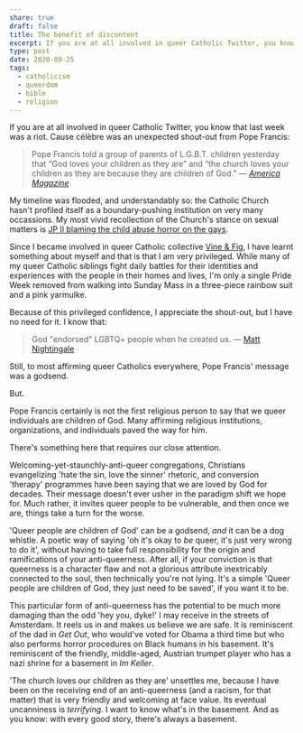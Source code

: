 ```yaml
---
share: true
draft: false
title: The benefit of discontent
excerpt: If you are at all involved in queer Catholic Twitter, you know that last week was a riot. Cause célèbre was an unexpected shout-out from Pope Francis.
type: post
date: 2020-09-25
tags:
  - catholicism
  - queerdom
  - bible
  - religion
---
```


If you are at all involved in queer Catholic Twitter, you know that last week was a riot. Cause célèbre was an unexpected shout-out from Pope Francis:

> Pope Francis told a group of parents of L.G.B.T. children yesterday that “God loves your children as they are” and “the church loves your children as they are because they are children of God.” — <a href="https://www.americamagazine.org/faith/2020/09/17/pope-francis-parents-lgbt-children-god-loves-your-children-they-are" target="_blank"><em>America Magazine</em></a>

My timeline was flooded, and understandably so: the Catholic Church hasn't profiled itself as a boundary-pushing institution on very many occassions. My most vivid recollection of the Church's stance on sexual matters is <a href="https://arquivo.pt/wayback/20091004222624/http://www.catholicnews.com/data/abuse/abuse08.htm" target="_blank">JP II blaming the child abuse horror on the gays</a>.

Since I became involved in queer Catholic collective <a href="https://vineandfig.co/" target="_blank">Vine & Fig</a>, I have learnt something about myself and that is that I am very privileged. While many of my queer Catholic siblings fight daily battles for their identities and experiences with the people in their homes and lives, I'm only a single Pride Week removed from walking into Sunday Mass in a three-piece rainbow suit and a pink yarmulke.

Because of this privileged confidence, I appreciate the shout-out, but I have no need for it. I know that:

> God "endorsed" LGBTQ+ people when he created us. — <a href="https://twitter.com/mattnightingale/status/1308564653547466753" target="_blank">Matt Nightingale</a> 

Still, to most affirming queer Catholics everywhere, Pope Francis' message was a godsend. 

But.

Pope Francis certainly is not the first religious person to say that we queer individuals are children of God. Many affirming religious institutions, organizations, and individuals paved the way for him. 

There's something here that requires our close attention.

Welcoming-yet-staunchly-anti-queer congregations, Christians evangelizing 'hate the sin, love the sinner' rhetoric, and conversion 'therapy' programmes have been saying that we are loved by God for decades. Their message doesn't ever usher in the paradigm shift we hope for. Much rather, it invites queer people to be vulnerable, and then once we are, things take a turn for the worse.

'Queer people are children of God' can be a godsend, _and_ it can be a dog whistle. A poetic way of saying 'oh it's okay to _be_ queer, it's just very wrong to do it', without having to take full responsibility for the origin and ramifications of your anti-queerness. After all, if your conviction is that queerness is a character flaw and not a glorious attribute inextricably connected to the soul, then technically you're not lying. It's a simple 'Queer people are children of God, they just need to be saved', if you want it to be.

This particular form of anti-queerness has the potential to be much more damaging than the odd 'hey you, dyke!' I may receive in the streets of Amsterdam. It reels us in and makes us believe we are safe. It is reminiscent of the dad in _Get Out_, who would've voted for Obama a third time but who also performs horror procedures on Black humans in his basement. It's reminiscent of the friendly, middle-aged, Austrian trumpet player who has a nazi shrine for a basement in _Im Keller_.

'The church loves our children as they are' unsettles me, because I have been on the receiving end of an anti-queerness (and a racism, for that matter) that is very friendly and welcoming at face value. Its eventual uncanniness is _terrifying_. I want to know what's in the basement. And as you know: with every good story, there's always a basement.